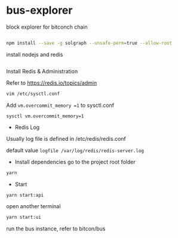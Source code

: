 # bus-explorer
block explorer for bitconch chain


```bash

npm install --save -g solgraph --unsafe-perm=true --allow-root


```

install nodejs and redis
```bash


```

Install Redis & Administration

Refer to https://redis.io/topics/admin

```bash
vim /etc/sysctl.conf

```
 Add ```vm.overcommit_memory =1``` to sysctl.conf

```
sysctl vm.overcommit_memory=1
```

* Redis Log 

Usually log file is defined in /etc/redis/redis.conf

default value ```logfile /var/log/redis/redis-server.log```


* Install dependencies
go to the project root folder
```bash
yarn

```

* Start 
```bash
yarn start:api
```
open another terminal
```bash
yarn start:ui
```

run the bus instance, refer to bitcon/bus